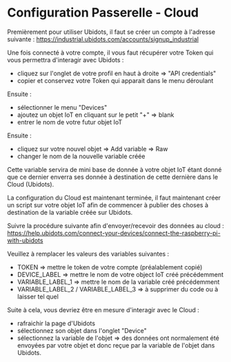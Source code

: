 # Configuration Passerelle - Cloud

Premièrement pour utiliser Ubidots, il faut se créer un compte à l'adresse suivante : https://industrial.ubidots.com/accounts/signup_industrial

Une fois connecté à votre compte, il vous faut récupérer votre Token qui vous permettra d'interagir avec Ubidots :
- cliquez sur l'onglet de votre profil en haut à droite => "API credentials"
- copier et conservez votre Token qui apparait dans le menu déroulant

Ensuite :
- sélectionner le menu "Devices"
- ajoutez un objet IoT en cliquant sur le petit "+" => blank
- entrer le nom de votre futur objet IoT

Ensuite :
- cliquez sur votre nouvel objet =>  Add variable => Raw
- changer le nom de la nouvelle variable créée

Cette variable servira de mini base de donnée à votre objet IoT étant donné que ce dernier enverra ses donnée à destination de cette dernière dans le Cloud (Ubidots).

La configuration du Cloud est maintenant terminée, il faut maintenant créer un script sur votre objet IoT afin de commencer à publier des choses à destination de la variable créée sur Ubidots.

Suivre la procédure suivante afin d'envoyer/recevoir des données au cloud : https://help.ubidots.com/connect-your-devices/connect-the-raspberry-pi-with-ubidots

Veuillez à remplacer les valeurs des variables suivantes :
- TOKEN => mettre le token de votre compte (préalablement copié) 
- DEVICE_LABEL => mettre le nom de votre object IoT créé précédemment 
- VARIABLE_LABEL_1 => mettre le nom de la variable créé précédemment
- VARIABLE_LABEL_2 / VARIABLE_LABEL_3 => à supprimer du code ou à laisser tel quel

Suite à cela, vous devriez être en mesure d'interagir avec le Cloud :
- rafraichir la page d'Ubidots
- sélectionnez son objet dans l'onglet "Device"
- sélectionnez la variable de l'objet
=> des données ont normalement été envoyées par votre objet et donc reçue par la variable de l'objet dans Ubidots.
